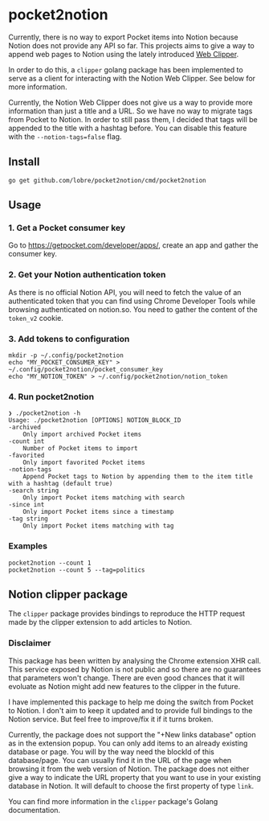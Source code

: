 # pocket2notion

Currently, there is no way to export Pocket items into Notion because Notion does not provide any API so far.
This projects aims to give a way to append web pages to Notion using the lately introduced [Web Clipper](https://www.notion.so/Web-Clipper-ba54b19ecaeb466b8070b9e683c5fce1).

In order to do this, a `clipper` golang package has been implemented to serve as a client for interacting with the Notion Web Clipper. See below for more information.

Currently, the Notion Web Clipper does not give us a way to provide more information than just a title and a URL. So we have no way to migrate tags from Pocket to Notion. In order to still pass them, I decided that tags will be appended to the title with a hashtag before. You can disable this feature with the `--notion-tags=false` flag.

## Install

    go get github.com/lobre/pocket2notion/cmd/pocket2notion

## Usage

### 1. Get a Pocket consumer key 

Go to https://getpocket.com/developer/apps/, create an app and gather the consumer key.

### 2. Get your Notion authentication token

As there is no official Notion API, you will need to fetch the value of an authenticated token that you can find using Chrome Developer Tools while browsing authenticated on notion.so. You need to gather the content of the `token_v2` cookie.

### 3. Add tokens to configuration

    mkdir -p ~/.config/pocket2notion
    echo "MY_POCKET_CONSUMER_KEY" > ~/.config/pocket2notion/pocket_consumer_key
    echo "MY_NOTION_TOKEN" > ~/.config/pocket2notion/notion_token

### 4. Run pocket2notion

    ❯ ./pocket2notion -h
    Usage: ./pocket2notion [OPTIONS] NOTION_BLOCK_ID
    -archived
        Only import archived Pocket items
    -count int
        Number of Pocket items to import
    -favorited
        Only import favorited Pocket items
    -notion-tags
        Append Pocket tags to Notion by appending them to the item title with a hashtag (default true)
    -search string
        Only import Pocket items matching with search
    -since int
        Only import Pocket items since a timestamp
    -tag string
        Only import Pocket items matching with tag

### Examples

    pocket2notion --count 1
    pocket2notion --count 5 --tag=politics

## Notion clipper package

The `clipper` package provides bindings to reproduce the HTTP request made by the clipper extension to add articles to Notion.

### **Disclaimer**
This package has been written by analysing the Chrome extension XHR call. This service exposed by Notion is not public and so there are no guarantees that parameters won't change.
There are even good chances that it will evoluate as Notion might add new features to the clipper in the future.

I have implemented this package to help me doing the switch from Pocket to Notion. I don't aim to keep it updated and to provide full bindings to the Notion service. But feel free to improve/fix it if it turns broken. 

Currently, the package does not support the "+New links database" option as in the extension popup. You can only add items to an already existing database or page. You will by the way need the blockId of this database/page. You can usually find it in the URL of the page when browsing it from the web version of Notion. The package does not either give a way to indicate the URL property that you want to use in your existing database in Notion. It will default to choose the first property of type `link`. 

You can find more information in the `clipper` package's Golang documentation.
